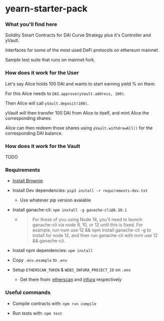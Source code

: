 # yearn-starter-pack

### What you'll find here

Solidity Smart Contracts for DAI Curve Strategy plus it's Controller and yVault.

Interfaces for some of the most used DeFi protocols on ethereum mainnet.

Sample test suite that runs on mainnet fork.


### How does it work for the User

Let's say Alice holds 100 DAI and wants to start earning yield % on them.

For this Alice needs to `DAI.approve(yVault.address, 100)`.

Then Alice will call `yVault.deposit(100)`.

yVault will then transfer 100 DAI from Alice to itself, and mint Alice the corresponding shares.

Alice can then redeem those shares using `yVault.withdrawAll()` for the corresponding DAI balance.


### How does it work for the Vault

TODO

### Requirements

- [Install Brownie](https://eth-brownie.readthedocs.io/en/stable/install.html)

- Install Dev dependencies: `pip3 install -r requirements-dev.txt`
    - Use whatever pip version avaiable

- Install ganache-cli: `npm install -g ganache-cli@6.10.1`
  - > For those of you using Node 14, you'll need to launch ganache-cli via node 8, 10, or 12 until this is fixed. For example, run nvm use 12 && npm install ganache-cli -g to install for node 12, and then run ganache-cli with nvm use 12 && ganache-cli.

- Install npm dependencies: `npm install`

- Copy `.env.example` to `.env`

- Setup `ETHERSCAN_TOKEN` & `WEB3_INFURA_PROJECT_ID` on `.env`
    - Get them from: [etherscan](https://etherscan.io/apis) and [infura](https://infura.io/) respectively

### Useful commands

- Compile contracts with: `npm run compile`

- Run tests with: `npm test`

